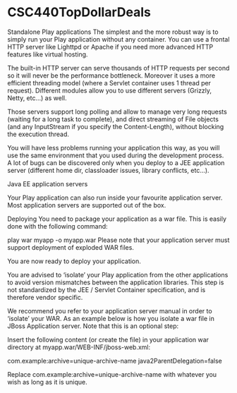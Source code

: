 # CSC440TopDollarDeals

Standalone Play applications
The simplest and the more robust way is to simply run your Play application without any container. You can use a frontal HTTP server like Lighttpd or Apache if you need more advanced HTTP features like virtual hosting.

The built-in HTTP server can serve thousands of HTTP requests per second so it will never be the performance bottleneck. Moreover it uses a more efficient threading model (where a Servlet container uses 1 thread per request). Different modules allow you to use different servers (Grizzly, Netty, etc...) as well.

Those servers support long polling and allow to manage very long requests (waiting for a long task to complete), and direct streaming of File objects (and any InputStream if you specify the Content-Length), without blocking the execution thread.

You will have less problems running your application this way, as you will use the same environment that you used during the development process. A lot of bugs can be discovered only when you deploy to a JEE application server (different home dir, classloader issues, library conflicts, etc...).


Java EE application servers

Your Play application can also run inside your favourite application server. Most application servers are supported out of the box.

Deploying
You need to package your application as a war file. This is easily done with the following command:

play war myapp -o myapp.war
Please note that your application server must support deployment of exploded WAR files.

You are now ready to deploy your application.

You are advised to ‘isolate’ your Play application from the other applications to avoid version mismatches between the application libraries. This step is not standardized by the JEE / Servlet Container specification, and is therefore vendor specific.

We recommend you refer to your application server manual in order to ‘isolate’ your WAR. As an example below is how you isolate a war file in JBoss Application server. Note that this is an optional step:

Insert the following content (or create the file) in your application war directory at myapp.war/WEB-INF/jboss-web.xml:

<jboss-web>
 <class-loading java2classloadingcompliance="false">
 <loader-repository>
 com.example:archive=unique-archive-name
 <loader-repository-config>java2ParentDelegation=false</loader-repository-config>
 </loader-repository>
</class-loading>
</jboss-web>

Replace com.example:archive=unique-archive-name with whatever you wish as long as it is unique.
